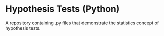 # Hypothesis Tests (Python)

A repository containing .py files that demonstrate the statistics concept of hypothesis tests.
